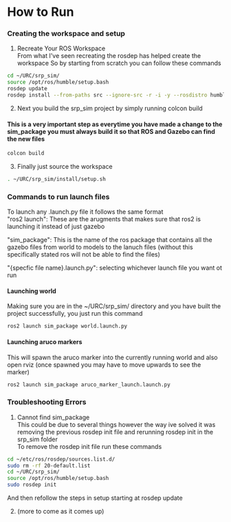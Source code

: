 # How to Run

### Creating the workspace and setup

1. Recreate Your ROS Workspace  
From what I've seen recreating the rosdep has helped create the workspace
So by starting from scratch you can follow these commands  
``` bash
cd ~/URC/srp_sim/ 
source /opt/ros/humble/setup.bash
rosdep update
rosdep install --from-paths src --ignore-src -r -i -y --rosdistro humble
```

2. Next you build the srp_sim project by simply running colcon build
#### This is a very important step as everytime you have made a change to the sim_package you must always build it so that ROS and Gazebo can find the new files
``` bash
colcon build
```


3. Finally just source the workspace 
``` bash
. ~/URC/srp_sim/install/setup.sh
```


### Commands to run launch files

To launch any .launch.py file it follows the same format  
"ros2 launch": These are the arugments that makes sure that ros2 is launching it instead of just gazebo  

"sim_package": This is the name of the ros package that contains all the gazebo files from world to models to the lanuch files (without this specifically stated ros will not be able to find the files)

"{specfic file name}.launch.py": selecting whichever launch file you want ot run

#### Launching world
Making sure you are in the ~/URC/srp_sim/ directory and you have built the project successfully, you just run this command  
``` bash
ros2 launch sim_package world.launch.py
```

#### Launching aruco markers
This will spawn the aruco marker into the currently running world and also open rviz (once spawned you may have to move upwards to see the marker)

```bash 
ros2 launch sim_package aruco_marker_launch.launch.py
```

### Troubleshooting Errors

1. Cannot find sim_package  
This could be due to several things however the way ive solved it was removing the previous rosdep init file and rerunning rosdep init in the srp_sim folder  
To remove the rosdep init file run these commands
``` bash
cd ~/etc/ros/rosdep/sources.list.d/
sudo rm -rf 20-default.list
cd ~/URC/srp_sim/
source /opt/ros/humble/setup.bash 
sudo rosdep init
```
And then refollow the steps in setup starting at rosdep update

2. (more to come as it comes up)

